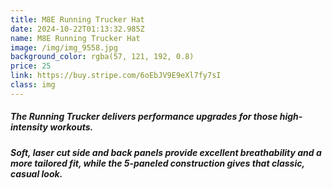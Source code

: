 ```yaml
---
title: M8E Running Trucker Hat
date: 2024-10-22T01:13:32.985Z
name: M8E Running Trucker Hat
image: /img/img_9558.jpg
background_color: rgba(57, 121, 192, 0.8)
price: 25
link: https://buy.stripe.com/6oEbJV9E9eXl7fy7sI
class: img
---
```

##### The Running Trucker delivers performance upgrades for those high-intensity workouts. 

##### Soft, laser cut side and back panels provide excellent breathability and a more tailored fit, while the 5-paneled construction gives that classic, casual look.